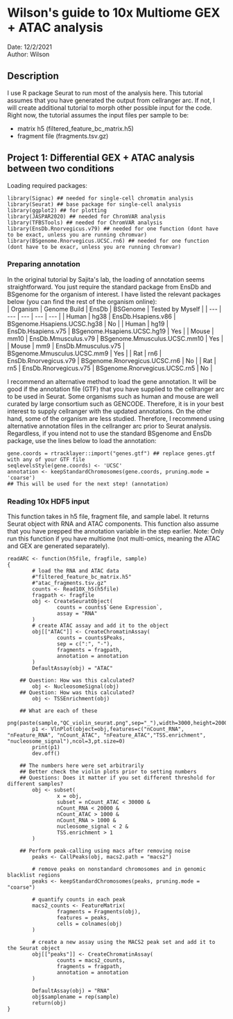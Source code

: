 # Wilson's guide to 10x Multiome GEX + ATAC analysis  
Date: 12/2/2021  
Author: Wilson  

## Description  
I use R package Seurat to run most of the analysis here.
This tutorial assumes that you have generated the output from cellranger arc.
If not, I will create additional tutorial to morph other possible input for the code.
Right now, the tutorial assumes the input files per sample to be:  
- matrix h5 (filtered_feature_bc_matrix.h5)  
- fragment file (fragments.tsv.gz)  


## Project 1: Differential GEX + ATAC analysis between two conditions  
Loading required packages:  

```
library(Signac) ## needed for single-cell chromatin analysis
library(Seurat) ## base package for single-cell analysis 
library(ggplot2) ## for plotting
library(JASPAR2020) ## needed for ChromVAR analysis
library(TFBSTools) ## needed for ChromVAR analysis
library(EnsDb.Rnorvegicus.v79) ## needed for one function (dont have to be exact, unless you are running chromvar)
library(BSgenome.Rnorvegicus.UCSC.rn6) ## needed for one function (dont have to be exacr, unless you are running chromvar)
```  

### Preparing annotation  
In the original tutorial by Sajita's lab, the loading of annotation seems straightforward. You just require the standard package from EnsDb and BSgenome for the organism of interest. I have listed the relevant packages below (you can find the rest of the organism online):  
| Organism | Genome Build | EnsDb | BSGenome | Tested by Myself |
| --- | --- | --- | --- | --- |
| Human | hg38 | EnsDb.Hsapiens.v86 | BSgenome.Hsapiens.UCSC.hg38 | No |
| Human | hg19 | EnsDb.Hsapiens.v75 | BSgenome.Hsapiens.UCSC.hg19 | Yes |
| Mouse | mm10 | EnsDb.Mmusculus.v79 | BSgenome.Mmusculus.UCSC.mm10 | Yes |
| Mouse | mm9 | EnsDb.Mmusculus.v75 | BSgenome.Mmusculus.UCSC.mm9 | Yes |
| Rat | rn6 | EnsDb.Rnorvegicus.v79 | BSgenome.Rnorvegicus.UCSC.rn6 | No |
| Rat | rn5 | EnsDb.Rnorvegicus.v75 | BSgenome.Rnorvegicus.UCSC.rn5 | No |  

I recommend an alternative method to load the gene annotation. It will be good if the annotation file (GTF) that you have supplied to the cellranger arc to be used in Seurat. Some organisms such as human and mouse are well curated by large consortium such as GENCODE. Therefore, it is in your best interest to supply cellranger with the updated annotations. On the other hand, some of the organism are less studied. Therefore, I recommend using alternative annotation files in the cellranger arc prior to Seurat analysis. Regardless, if you intend not to use the standard BSgenome and EnsDb package, use the lines below to load the annotation:  
```
gene.coords = rtracklayer::import("genes.gtf") ## replace genes.gtf with any of your GTF file
seqlevelsStyle(gene.coords) <- 'UCSC'
annotation <- keepStandardChromosomes(gene.coords, pruning.mode = 'coarse')
## This will be used for the next step! (annotation)
```  

### Reading 10x HDF5 input  
This function takes in h5 file, fragment file, and sample label. It returns Seurat object with RNA and ATAC components.
This function also assume that you have prepped the annotation variable in the step earlier.
Note: Only run this function if you have multiome (not multi-omics, meaning the ATAC and GEX are generated separately).  
```
readARC <- function(h5file, fragfile, sample)
{
        # load the RNA and ATAC data
        #"filtered_feature_bc_matrix.h5"
        #"atac_fragments.tsv.gz"
        counts <- Read10X_h5(h5file)
        fragpath <- fragfile
        obj <- CreateSeuratObject(
                counts = counts$`Gene Expression`,
                assay = "RNA"
        )
        # create ATAC assay and add it to the object
        obj[["ATAC"]] <- CreateChromatinAssay(
                counts = counts$Peaks,
                sep = c(":", "-"),
                fragments = fragpath,
                annotation = annotation
        )
        DefaultAssay(obj) = "ATAC"

	## Question: How was this calculated?
        obj <- NucleosomeSignal(obj)
	## Question: How was this calculated?
        obj <- TSSEnrichment(obj)

	## What are each of these
        png(paste(sample,"QC_violin_seurat.png",sep="_"),width=3000,height=2000,res=300)
        p1 <- VlnPlot(object=obj,features=c("nCount_RNA", "nFeature_RNA", "nCount_ATAC", "nFeature_ATAC","TSS.enrichment", "nucleosome_signal"),ncol=3,pt.size=0)
        print(p1)
        dev.off()

	## The numbers here were set arbitrarily
	## Better check the violin plots prior to setting numbers
	## Questions: Does it matter if you set different threshold for different samples?
        obj <- subset(
                x = obj,
                subset = nCount_ATAC < 30000 &
                nCount_RNA < 20000 &
                nCount_ATAC > 1000 &
                nCount_RNA > 1000 &
                nucleosome_signal < 2 &
                TSS.enrichment > 1
        )

	## Perform peak-calling using macs after removing noise
        peaks <- CallPeaks(obj, macs2.path = "macs2")

        # remove peaks on nonstandard chromosomes and in genomic blacklist regions
        peaks <- keepStandardChromosomes(peaks, pruning.mode = "coarse")

        # quantify counts in each peak
        macs2_counts <- FeatureMatrix(
                fragments = Fragments(obj),
                features = peaks,
                cells = colnames(obj)
        )

        # create a new assay using the MACS2 peak set and add it to the Seurat object
        obj[["peaks"]] <- CreateChromatinAssay(
                counts = macs2_counts,
                fragments = fragpath,
                annotation = annotation
        )

        DefaultAssay(obj) = "RNA"
        obj$samplename = rep(sample)
        return(obj)
}

```  


